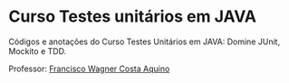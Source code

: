 # Curso Testes unitários em JAVA
Códigos e anotações do Curso Testes Unitários em JAVA: Domine JUnit, Mockito e TDD.

Professor: 
[Francisco Wagner Costa Aquino](https://www.udemy.com/user/francisco-wagner-costa-aquino/ "Udemy")
